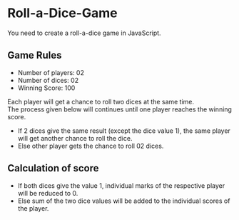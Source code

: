 # Roll-a-Dice-Game

You need to create a roll-a-dice game in JavaScript.

## **Game Rules**

- Number of players: 02
- Number of dices: 02
- Winning Score: 100

Each player will get a chance to roll two dices at the same time.  
The process given below will continues until one player reaches the winning score.
- If 2 dices give the same result (except the dice value 1), the same player will get another chance to roll the dice.  
- Else other player gets the chance to roll 02 dices.

## **Calculation of score**

- If both dices give the value 1, individual marks of the respective player will be reduced to 0.  
- Else sum of the two dice values will be added to the individual scores of the player.
